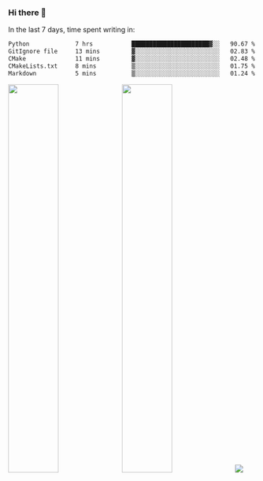 ### Hi there 👋

In the last 7 days, time spent writing in:

<!--START_SECTION:waka-->

```txt
Python             7 hrs           ██████████████████████▓░░   90.67 %
GitIgnore file     13 mins         ▓░░░░░░░░░░░░░░░░░░░░░░░░   02.83 %
CMake              11 mins         ▓░░░░░░░░░░░░░░░░░░░░░░░░   02.48 %
CMakeLists.txt     8 mins          ▒░░░░░░░░░░░░░░░░░░░░░░░░   01.75 %
Markdown           5 mins          ▒░░░░░░░░░░░░░░░░░░░░░░░░   01.24 %
```

<!--END_SECTION:waka-->

<img src="https://wakatime.com/share/@jimtje/5d0c92de-08f8-4a72-8f2f-6a9693d1e318.svg" width=45% height=45%> <img src="https://wakatime.com/share/@jimtje/501498ae-bda5-4da7-a89d-b40bcdd5556d.svg" width=45% height=45%>
![](https://hit.yhype.me/github/profile?user_id=43537315)
